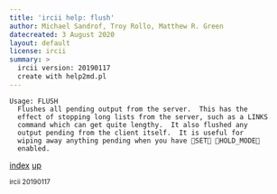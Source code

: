 ```yaml
---
title: 'ircii help: flush'
author: Michael Sandrof, Troy Rollo, Matthew R. Green
datecreated: 3 August 2020
layout: default
license: ircii
summary: >
  ircii version: 20190117
  create with help2md.pl
---
```

```
Usage: FLUSH
  Flushes all pending output from the server.  This has the
  effect of stopping long lists from the server, such as a LINKS
  command which can get quite lengthy.  It also flushed any 
  output pending from the client itself.  It is useful for 
  wiping away anything pending when you have SET HOLD_MODE
  enabled. 
```

[index](index.html)
[up](..)

<small> ircii 20190117 </small>
